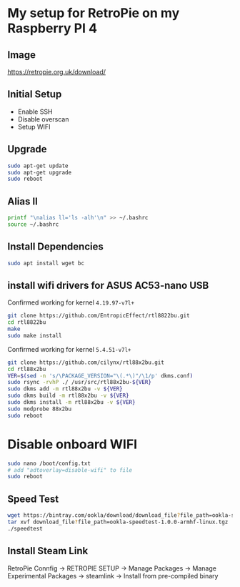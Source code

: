 # My setup for RetroPie on my Raspberry PI 4

## Image

https://retropie.org.uk/download/

## Initial Setup

- Enable SSH
- Disable overscan
- Setup WIFI

## Upgrade

```bash
sudo apt-get update
sudo apt-get upgrade
sudo reboot
```

## Alias ll

```bash
printf "\nalias ll='ls -alh'\n" >> ~/.bashrc
source ~/.bashrc
```

## Install Dependencies

```bash
sudo apt install wget bc
```

## install wifi drivers for ASUS AC53-nano USB

Confirmed working for kernel `4.19.97-v7l+`

```bash
git clone https://github.com/EntropicEffect/rtl8822bu.git
cd rtl8822bu
make
sudo make install
```

Confirmed working for kernel `5.4.51-v7l+`

```bash
git clone https://github.com/cilynx/rtl88x2bu.git
cd rtl88x2bu
VER=$(sed -n 's/\PACKAGE_VERSION="\(.*\)"/\1/p' dkms.conf)
sudo rsync -rvhP ./ /usr/src/rtl88x2bu-${VER}
sudo dkms add -m rtl88x2bu -v ${VER}
sudo dkms build -m rtl88x2bu -v ${VER}
sudo dkms install -m rtl88x2bu -v ${VER}
sudo modprobe 88x2bu
sudo reboot
```

# Disable onboard WIFI

```bash
sudo nano /boot/config.txt
# add "adtoverlay=disable-wifi" to file
sudo reboot
```

## Speed Test

```bash
wget https://bintray.com/ookla/download/download_file?file_path=ookla-speedtest-1.0.0-armhf-linux.tgz
tar xvf download_file?file_path=ookla-speedtest-1.0.0-armhf-linux.tgz
./speedtest
```

## Install Steam Link

RetroPie Connfig -> RETROPIE SETUP -> Manage Packages -> Manage Experimental Packages -> steamlink -> Install from pre-compiled binary
